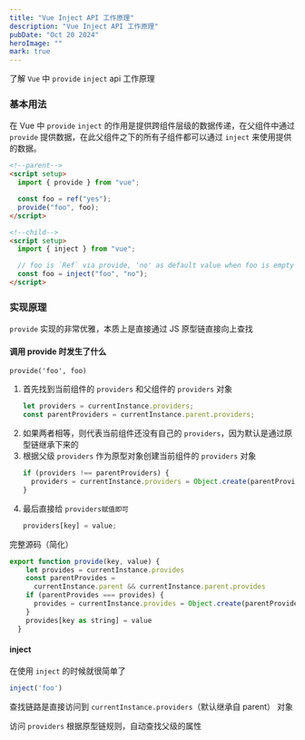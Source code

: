 ```yaml
---
title: "Vue Inject API 工作原理"
description: "Vue Inject API 工作原理"
pubDate: "Oct 20 2024"
heroImage: ""
mark: true
---
```


了解 `Vue` 中 `provide` `inject` api 工作原理

### 基本用法

在 Vue 中 `provide` `inject` 的作用是提供跨组件层级的数据传递，在父组件中通过 `provide` 提供数据，在此父组件之下的所有子组件都可以通过 `inject` 来使用提供的数据。

```html
<!--parent-->
<script setup>
  import { provide } from "vue";

  const foo = ref("yes");
  provide("foo", foo);
</script>

<!--child-->
<script setup>
  import { inject } from "vue";

  // foo is `Ref` via provide, 'no' as default value when foo is empty
  const foo = inject("foo", "no");
</script>
```

### 实现原理

`provide` 实现的非常优雅，本质上是直接通过 JS 原型链直接向上查找

#### 调用 provide 时发生了什么

`provide('foo', foo)`

1. 首先找到当前组件的 `providers` 和父组件的 `providers` 对象
   ```js
   let providers = currentInstance.providers;
   const parentProviders = currentInstance.parent.providers;
   ```
2. 如果两者相等，则代表当前组件还没有自己的 `providers`，因为默认是通过原型链继承下来的
3. 根据父级 `providers` 作为原型对象创建当前组件的 `providers` 对象
   ```js
   if (providers !== parentProviders) {
     providers = currentInstance.providers = Object.create(parentProviders); // 关键：基于父组件providers为原型创建对象
   }
   ```
4. 最后直接给 `providers赋值即可`
   ```js
   providers[key] = value;
   ```

完整源码（简化）

```js
export function provide(key, value) {
    let provides = currentInstance.provides
    const parentProvides =
      currentInstance.parent && currentInstance.parent.provides
    if (parentProvides === provides) {
      provides = currentInstance.provides = Object.create(parentProvides)
    }
    provides[key as string] = value
  }
```

#### inject

在使用 `inject` 的时候就很简单了

```js
inject('foo')
```

查找链路是直接访问到 `currentInstance.providers`（默认继承自 parent） 对象

访问 `providers` 根据原型链规则，自动查找父级的属性 
